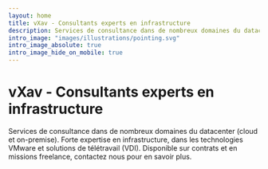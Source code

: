 ```yaml
---
layout: home
title: vXav - Consultants experts en infrastructure
description: Services de consultance dans de nombreux domaines du datacenter (cloud et on-premise). Forte expertise en infrastructure, dans les technologies VMware et solutions de télétravail (VDI). Disponible sur contrats et en missions freelance, contactez nous pour en savoir plus.
intro_image: "images/illustrations/pointing.svg"
intro_image_absolute: true
intro_image_hide_on_mobile: true
---
```


# vXav - Consultants experts en infrastructure

Services de consultance dans de nombreux domaines du datacenter (cloud et on-premise). Forte expertise en infrastructure, dans les technologies VMware et solutions de télétravail (VDI). Disponible sur contrats et en missions freelance, contactez nous pour en savoir plus.
